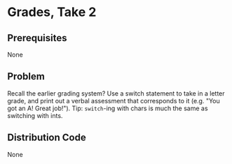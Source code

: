 # Grades, Take 2

## Prerequisites
None

## Problem
Recall the earlier grading system? Use a switch statement to take in a letter grade, and print out a verbal assessment 
that corresponds to it (e.g. "You got an A! Great job!"). Tip: <code>switch</code>-ing with chars is much the same as switching with ints.

## Distribution Code
None